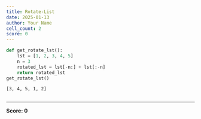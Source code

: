 ```yaml
---
title: Rotate-List
date: 2025-01-13
author: Your Name
cell_count: 2
score: 0
---
```


```python
def get_rotate_lst():
    lst = [1, 2, 3, 4, 5]
    n = 3
    rotated_lst = lst[-n:] + lst[:-n] 
    return rotated_lst
get_rotate_lst()
```




    [3, 4, 5, 1, 2]




```python

```


---
**Score: 0**
